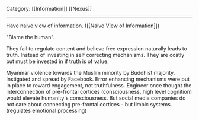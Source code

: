 Category: [[Information]] [[Nexus]]
___

Have naive view of information. ([[Naive View of Information]])

"Blame the human". 

They fail to regulate content and believe free expression naturally leads to truth. 
Instead of investing in self correcting mechanisms. They are costly but must be invested in if truth is of value. 

Myanmar violence towards the Muslim minority by Buddhist majority. Instigated and spread by Facebook. Error enhancing mechanisms were put in place to reward engagement, not truthfulness. Engineer once thought the interconnection of pre-frontal cortices (consciousness, high level cognition) would elevate humanity's consciousness. But social media companies do not care about connecting pre-frontal cortices - but limbic systems. (regulates emotional processing)
